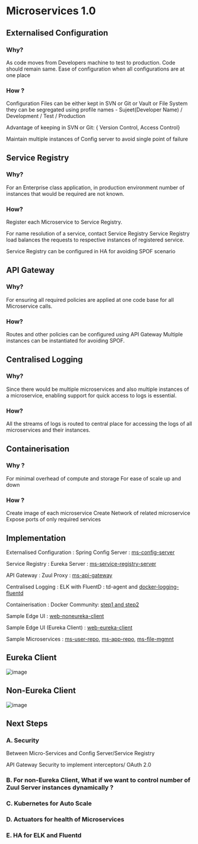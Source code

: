 # Microservices 1.0
## Externalised Configuration

### Why?
As code moves from Developers machine to test to production. Code should remain same. 
Ease of configuration when all configurations are at one place
### How ?
Configuration Files can be either kept in SVN or Git or Vault or File System they can be segregated using profile names - Sujeet(Developer Name) / Development / Test / Production

Advantage of keeping in SVN or Git: { Version Control, Access Control}

Maintain multiple instances of Config server to avoid single point of failure

## Service Registry
### Why?
For an Enterprise class application, in production environment number of instances that would be required are not known. 
### How?
Register each Microservice to Service Registry.

For name resolution of a service, contact  Service Registry
Service Registry load balances the requests to respective instances of registered service.

Service Registry can be configured in HA for avoiding SPOF scenario

## API Gateway
### Why?
For ensuring all required policies are applied at one code base for all Microservice calls.
### How?
Routes and other policies can be configured using API Gateway
Multiple instances can be instantiated for avoiding SPOF.

## Centralised Logging
### Why?
Since there would be multiple microservices and also multiple instances of a microservice, enabling support for quick access to logs is essential.
### How?
All the streams of logs is routed to central place for accessing the logs of all microservices and their instances.

## Containerisation
### Why ?
For minimal overhead of compute and storage 
For ease of scale up and down
### How ?
Create image of each microservice
Create Network of related microservice
Expose ports of only required services 

## Implementation

Externalised Configuration : Spring Config Server : [ms-config-server](https://github.com/sujitrs/microservices1.0/tree/master/ms-config-server)

Service Registry : Eureka Server : [ms-service-registry-server](https://github.com/sujitrs/microservices1.0/tree/master/ms-service-registry-server)

API Gateway : Zuul Proxy : [ms-api-gateway](https://github.com/sujitrs/microservices1.0/tree/master/ms-api-gateway)

Centralised Logging : ELK with FluentD : td-agent and [docker-logging-fluentd](https://github.com/sujitrs/microservices1.0/tree/master/docker-logging-fluentd)

Containerisation : Docker Community: [step1 and step2](https://github.com/sujitrs/microservices1.0/tree/master/docker-compose)

Sample Edge UI : [web-noneureka-client](https://github.com/sujitrs/microservices1.0/tree/master/web-non-eureka-client)

Sample Edge UI (Eureka Client) : [web-eureka-client](https://github.com/sujitrs/microservices1.0/tree/master/web-eureka-client)

Sample Microservices : [ms-user-repo](https://github.com/sujitrs/microservices1.0/tree/master/ms-user-repo), [ms-app-repo](https://github.com/sujitrs/microservices1.0/tree/master/ms-app-repo), [ms-file-mgmnt](https://github.com/sujitrs/microservices1.0/tree/master/ms-file-mgmnt)

## Eureka Client

![image](https://user-images.githubusercontent.com/23429265/53955681-a88a8800-40ff-11e9-95a3-77cfb1c9e9a2.png)

## Non-Eureka Client

![image](https://user-images.githubusercontent.com/23429265/53955834-07500180-4100-11e9-820e-4b951f0a3031.png)

## Next Steps
### A. Security 
Between Micro-Services and Config Server/Service Registry

API Gateway Security to implement interceptors/ OAuth 2.0
### B. For non-Eureka Client, What if we want to control number of Zuul Server instances dynamically ?
### C. Kubernetes for Auto Scale
### D. Actuators for health of Microservices
### E. HA for ELK and Fluentd








